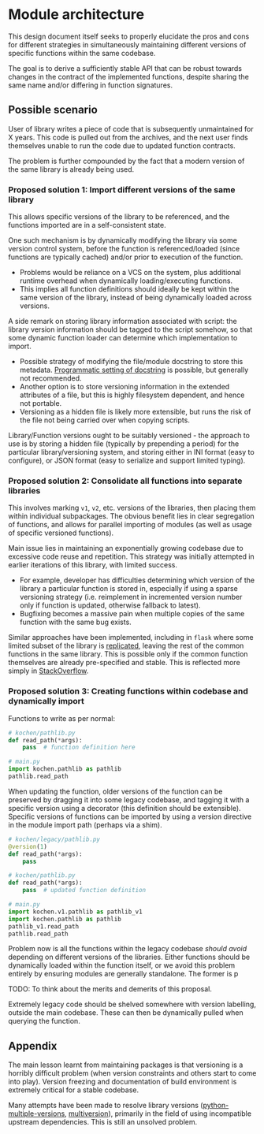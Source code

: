 # Module architecture

This design document itself seeks to properly elucidate the pros and cons
for different strategies in simultaneously maintaining different
versions of specific functions within the same codebase.

The goal is to derive a sufficiently stable API that can be robust towards
changes in the contract of the implemented functions, despite sharing the
same name and/or differing in function signatures.

## Possible scenario

User of library writes a piece of code that is subsequently unmaintained
for X years. This code is pulled out from the archives, and the next user
finds themselves unable to run the code due to updated function contracts.

The problem is further compounded by the fact that a modern version of the
same library is already being used.

### Proposed solution 1: Import different versions of the same library

This allows specific versions of the library to be referenced, and the
functions imported are in a self-consistent state.

One such mechanism is by dynamically modifying the library via some version
control system, before the function is referenced/loaded (since functions
are typically cached) and/or prior to execution of the function.

  * Problems would be reliance on a VCS on the system, plus additional
    runtime overhead when dynamically loading/executing functions.
  * This implies all function definitions should ideally be kept within the
    same version of the library, instead of being dynamically loaded
    across versions.

A side remark on storing library information associated with script:
the library version information should be tagged to the script somehow, so
that some dynamic function loader can determine which implementation to
import.

  * Possible strategy of modifying the file/module docstring to store
    this metadata. [Programmatic setting of docstring](https://stackoverflow.com/questions/4056983/how-do-i-programmatically-set-the-docstring)
    is possible, but generally not recommended.
  * Another option is to store versioning information in the extended
    attributes of a file, but this is highly filesystem dependent, and
    hence not portable.
  * Versioning as a hidden file is likely more extensible, but runs the
    risk of the file not being carried over when copying scripts.

Library/Function versions ought to be suitably versioned - the approach
to use is by storing a hidden file (typically by prepending a period)
for the particular library/versioning system, and storing either in
INI format (easy to configure), or JSON format (easy to serialize and
support limited typing).


### Proposed solution 2: Consolidate all functions into separate libraries

This involves marking `v1`, `v2`, etc. versions of the libraries,
then placing them within individual subpackages. The obvious benefit
lies in clear segregation of functions, and allows for parallel importing
of modules (as well as usage of specific versioned functions).

Main issue lies in maintaining an exponentially growing codebase due
to excessive code reuse and repetition. This strategy was initially
attempted in earlier iterations of this library, with limited success.

  * For example, developer has difficulties determining which version
    of the library a particular function is stored in, especially if using
    a sparse versioning strategy (i.e. reimplement in incremented version
    number only if function is updated, otherwise fallback to latest).
  * Bugfixing becomes a massive pain when multiple copies of the same
    function with the same bug exists.

Similar approaches have been implemented, including in `flask` where some
limited subset of the library is [replicated](https://stackoverflow.com/a/28797512),
leaving the rest of the common functions in the same library. This is
possible only if the common function themselves are already pre-specified
and stable. This is reflected more simply in [StackOverflow](https://stackoverflow.com/a/29160710).


### Proposed solution 3: Creating functions within codebase and dynamically import

Functions to write as per normal:

```python
# kochen/pathlib.py
def read_path(*args):
    pass  # function definition here

# main.py
import kochen.pathlib as pathlib
pathlib.read_path
```

When updating the function, older versions of the function can be
preserved by dragging it into some legacy codebase, and tagging it with a
specific version using a decorator (this definition should be extensible).
Specific versions of functions can be imported by using a version directive
in the module import path (perhaps via a shim).

```python
# kochen/legacy/pathlib.py
@version(1)
def read_path(*args):
    pass

# kochen/pathlib.py
def read_path(*args):
    pass  # updated function definition

# main.py
import kochen.v1.pathlib as pathlib_v1
import kochen.pathlib as pathlib
pathlib_v1.read_path
pathlib.read_path
```

Problem now is all the functions within the legacy codebase *should avoid*
depending on different versions of the libraries.
Either functions should be dynamically
loaded within the function itself, or we avoid this problem entirely by
ensuring modules are generally standalone. The former is p


TODO: To think about the merits and demerits of this proposal.

Extremely legacy code should be shelved somewhere with version labelling,
outside the main codebase. These can then be dynamically pulled when
querying the function.


## Appendix

The main lesson learnt from maintaining packages is that versioning is a
horribly difficult problem (when version constraints and others start
to come into play). Version freezing and documentation of build environment
is extremely critical for a stable codebase.

Many attempts have been made to resolve library versions
([python-multiple-versions](https://discuss.python.org/t/allowing-multiple-versions-of-same-python-package-in-pythonpath/2219),
[multiversion](https://github.com/mitsuhiko/multiversion)),
primarily in the field of using incompatible upstream dependencies.
This is still an unsolved problem.
